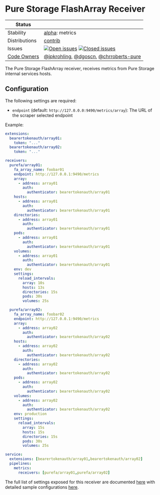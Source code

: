 # Pure Storage FlashArray Receiver

<!-- status autogenerated section -->
| Status        |           |
| ------------- |-----------|
| Stability     | [alpha]: metrics   |
| Distributions | [contrib] |
| Issues        | [![Open issues](https://img.shields.io/github/issues-search/open-telemetry/opentelemetry-collector-contrib?query=is%3Aissue%20is%3Aopen%20label%3Areceiver%2Fpurefa%20&label=open&color=orange&logo=opentelemetry)](https://github.com/open-telemetry/opentelemetry-collector-contrib/issues?q=is%3Aopen+is%3Aissue+label%3Areceiver%2Fpurefa) [![Closed issues](https://img.shields.io/github/issues-search/open-telemetry/opentelemetry-collector-contrib?query=is%3Aissue%20is%3Aclosed%20label%3Areceiver%2Fpurefa%20&label=closed&color=blue&logo=opentelemetry)](https://github.com/open-telemetry/opentelemetry-collector-contrib/issues?q=is%3Aclosed+is%3Aissue+label%3Areceiver%2Fpurefa) |
| [Code Owners](https://github.com/open-telemetry/opentelemetry-collector-contrib/blob/main/CONTRIBUTING.md#becoming-a-code-owner)    | [@jpkrohling](https://www.github.com/jpkrohling), [@dgoscn](https://www.github.com/dgoscn), [@chrroberts-pure](https://www.github.com/chrroberts-pure) |

[alpha]: https://github.com/open-telemetry/opentelemetry-collector#alpha
[contrib]: https://github.com/open-telemetry/opentelemetry-collector-releases/tree/main/distributions/otelcol-contrib
<!-- end autogenerated section -->

The Pure Storage FlashArray receiver, receives metrics from Pure Storage internal services hosts.

## Configuration

The following settings are required:
 -  `endpoint` (default: `http://127.0.0.0:9490/metrics/array`): The URL of the scraper selected endpoint

Example:

```yaml
extensions:
  bearertokenauth/array01:
    token: "..."
  bearertokenauth/array02:
    token: "..."

receivers:
  purefa/array01:
    fa_array_name: foobar01
    endpoint: http://127.0.0.1:9490/metrics
    array:
      - address: array01
        auth:
          authenticator: bearertokenauth/array01
    hosts:
      - address: array01
        auth:
          authenticator: bearertokenauth/array01
    directories:
      - address: array01
        auth:
          authenticator: bearertokenauth/array01
    pods:
      - address: array01
        auth:
          authenticator: bearertokenauth/array01
    volumes:
      - address: array01
        auth:
          authenticator: bearertokenauth/array01
    env: dev
    settings:
      reload_intervals:
        array: 10s
        hosts: 13s
        directories: 15s
        pods: 30s
        volumes: 25s

  purefa/array02:
    fa_array_name: foobar02
    endpoint: http://127.0.0.1:9490/metrics
    array:
      - address: array02
        auth:
          authenticator: bearertokenauth/array02
    hosts:
      - address: array02
        auth:
          authenticator: bearertokenauth/array02
    directories:
      - address: array02
        auth:
          authenticator: bearertokenauth/array02
    pods:
      - address: array02
        auth:
          authenticator: bearertokenauth/array02
    volumes:
      - address: array02
        auth:
          authenticator: bearertokenauth/array02
    env: production
    settings:
      reload_intervals:
        array: 15s
        hosts: 15s
        directories: 15s
        pods: 30s
        volumes: 25s

service:
  extensions: [bearertokenauth/array01,bearertokenauth/array02]
  pipelines:
    metrics:
      receivers: [purefa/array01,purefa/array02]
```

The full list of settings exposed for this receiver are documented [here](./config.go)
with detailed sample configurations [here](./testdata/config.yaml).

